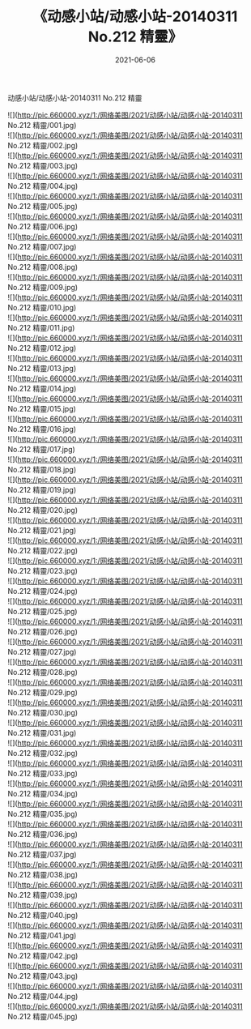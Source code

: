﻿---
layout: post
title:  《动感小站/动感小站-20140311 No.212 精靈》
date:   2021-06-06
img: http://pic.660000.xyz/1:/网络美图/2021/动感小站/动感小站-20140311 No.212 精靈/000.jpg
categories: [美女, 清纯, 唯美]
---

动感小站/动感小站-20140311 No.212 精靈

 ![](http://pic.660000.xyz/1:/网络美图/2021/动感小站/动感小站-20140311 No.212 精靈/001.jpg) <br>![](http://pic.660000.xyz/1:/网络美图/2021/动感小站/动感小站-20140311 No.212 精靈/002.jpg) <br>![](http://pic.660000.xyz/1:/网络美图/2021/动感小站/动感小站-20140311 No.212 精靈/003.jpg) <br>![](http://pic.660000.xyz/1:/网络美图/2021/动感小站/动感小站-20140311 No.212 精靈/004.jpg) <br>![](http://pic.660000.xyz/1:/网络美图/2021/动感小站/动感小站-20140311 No.212 精靈/005.jpg) <br>![](http://pic.660000.xyz/1:/网络美图/2021/动感小站/动感小站-20140311 No.212 精靈/006.jpg) <br>![](http://pic.660000.xyz/1:/网络美图/2021/动感小站/动感小站-20140311 No.212 精靈/007.jpg) <br>![](http://pic.660000.xyz/1:/网络美图/2021/动感小站/动感小站-20140311 No.212 精靈/008.jpg) <br>![](http://pic.660000.xyz/1:/网络美图/2021/动感小站/动感小站-20140311 No.212 精靈/009.jpg) <br>![](http://pic.660000.xyz/1:/网络美图/2021/动感小站/动感小站-20140311 No.212 精靈/010.jpg) <br>![](http://pic.660000.xyz/1:/网络美图/2021/动感小站/动感小站-20140311 No.212 精靈/011.jpg) <br>![](http://pic.660000.xyz/1:/网络美图/2021/动感小站/动感小站-20140311 No.212 精靈/012.jpg) <br>![](http://pic.660000.xyz/1:/网络美图/2021/动感小站/动感小站-20140311 No.212 精靈/013.jpg) <br>![](http://pic.660000.xyz/1:/网络美图/2021/动感小站/动感小站-20140311 No.212 精靈/014.jpg) <br>![](http://pic.660000.xyz/1:/网络美图/2021/动感小站/动感小站-20140311 No.212 精靈/015.jpg) <br>![](http://pic.660000.xyz/1:/网络美图/2021/动感小站/动感小站-20140311 No.212 精靈/016.jpg) <br>![](http://pic.660000.xyz/1:/网络美图/2021/动感小站/动感小站-20140311 No.212 精靈/017.jpg) <br>![](http://pic.660000.xyz/1:/网络美图/2021/动感小站/动感小站-20140311 No.212 精靈/018.jpg) <br>![](http://pic.660000.xyz/1:/网络美图/2021/动感小站/动感小站-20140311 No.212 精靈/019.jpg) <br>![](http://pic.660000.xyz/1:/网络美图/2021/动感小站/动感小站-20140311 No.212 精靈/020.jpg) <br>![](http://pic.660000.xyz/1:/网络美图/2021/动感小站/动感小站-20140311 No.212 精靈/021.jpg) <br>![](http://pic.660000.xyz/1:/网络美图/2021/动感小站/动感小站-20140311 No.212 精靈/022.jpg) <br>![](http://pic.660000.xyz/1:/网络美图/2021/动感小站/动感小站-20140311 No.212 精靈/023.jpg) <br>![](http://pic.660000.xyz/1:/网络美图/2021/动感小站/动感小站-20140311 No.212 精靈/024.jpg) <br>![](http://pic.660000.xyz/1:/网络美图/2021/动感小站/动感小站-20140311 No.212 精靈/025.jpg) <br>![](http://pic.660000.xyz/1:/网络美图/2021/动感小站/动感小站-20140311 No.212 精靈/026.jpg) <br>![](http://pic.660000.xyz/1:/网络美图/2021/动感小站/动感小站-20140311 No.212 精靈/027.jpg) <br>![](http://pic.660000.xyz/1:/网络美图/2021/动感小站/动感小站-20140311 No.212 精靈/028.jpg) <br>![](http://pic.660000.xyz/1:/网络美图/2021/动感小站/动感小站-20140311 No.212 精靈/029.jpg) <br>![](http://pic.660000.xyz/1:/网络美图/2021/动感小站/动感小站-20140311 No.212 精靈/030.jpg) <br>![](http://pic.660000.xyz/1:/网络美图/2021/动感小站/动感小站-20140311 No.212 精靈/031.jpg) <br>![](http://pic.660000.xyz/1:/网络美图/2021/动感小站/动感小站-20140311 No.212 精靈/032.jpg) <br>![](http://pic.660000.xyz/1:/网络美图/2021/动感小站/动感小站-20140311 No.212 精靈/033.jpg) <br>![](http://pic.660000.xyz/1:/网络美图/2021/动感小站/动感小站-20140311 No.212 精靈/034.jpg) <br>![](http://pic.660000.xyz/1:/网络美图/2021/动感小站/动感小站-20140311 No.212 精靈/035.jpg) <br>![](http://pic.660000.xyz/1:/网络美图/2021/动感小站/动感小站-20140311 No.212 精靈/036.jpg) <br>![](http://pic.660000.xyz/1:/网络美图/2021/动感小站/动感小站-20140311 No.212 精靈/037.jpg) <br>![](http://pic.660000.xyz/1:/网络美图/2021/动感小站/动感小站-20140311 No.212 精靈/038.jpg) <br>![](http://pic.660000.xyz/1:/网络美图/2021/动感小站/动感小站-20140311 No.212 精靈/039.jpg) <br>![](http://pic.660000.xyz/1:/网络美图/2021/动感小站/动感小站-20140311 No.212 精靈/040.jpg) <br>![](http://pic.660000.xyz/1:/网络美图/2021/动感小站/动感小站-20140311 No.212 精靈/041.jpg) <br>![](http://pic.660000.xyz/1:/网络美图/2021/动感小站/动感小站-20140311 No.212 精靈/042.jpg) <br>![](http://pic.660000.xyz/1:/网络美图/2021/动感小站/动感小站-20140311 No.212 精靈/043.jpg) <br>![](http://pic.660000.xyz/1:/网络美图/2021/动感小站/动感小站-20140311 No.212 精靈/044.jpg) <br>![](http://pic.660000.xyz/1:/网络美图/2021/动感小站/动感小站-20140311 No.212 精靈/045.jpg) <br>